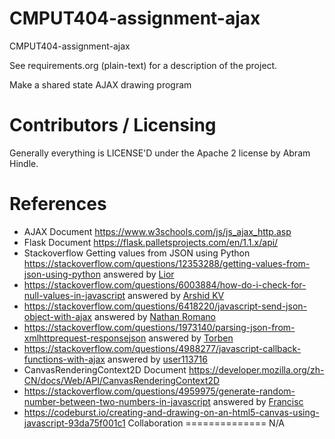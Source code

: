 CMPUT404-assignment-ajax
==============================

CMPUT404-assignment-ajax

See requirements.org (plain-text) for a description of the project.

Make a shared state AJAX drawing program

Contributors / Licensing
========================

Generally everything is LICENSE'D under the Apache 2 license by Abram Hindle.

References
=============
* AJAX Document https://www.w3schools.com/js/js_ajax_http.asp
* Flask Document https://flask.palletsprojects.com/en/1.1.x/api/
* Stackoverflow Getting values from JSON using Python
 https://stackoverflow.com/questions/12353288/getting-values-from-json-using-python answered by [Lior](https://stackoverflow.com/users/388334/lior)
 * https://stackoverflow.com/questions/6003884/how-do-i-check-for-null-values-in-javascript answered by [Arshid KV](https://stackoverflow.com/users/2513873/arshid-kv)
 * https://stackoverflow.com/questions/6418220/javascript-send-json-object-with-ajax answered by [Nathan Romano](https://stackoverflow.com/users/804091/nathan-romano)
 * https://stackoverflow.com/questions/1973140/parsing-json-from-xmlhttprequest-responsejson answered by [Torben](https://stackoverflow.com/users/398844/torben)
 * https://stackoverflow.com/questions/4988277/javascript-callback-functions-with-ajax answered by [user113716](https://stackoverflow.com/users/113716/user113716)
 * CanvasRenderingContext2D Document https://developer.mozilla.org/zh-CN/docs/Web/API/CanvasRenderingContext2D
 * https://stackoverflow.com/questions/4959975/generate-random-number-between-two-numbers-in-javascript answered by [Francisc](https://stackoverflow.com/users/383148/francisc)
 * https://codeburst.io/creating-and-drawing-on-an-html5-canvas-using-javascript-93da75f001c1
Collaboration
==============
N/A
